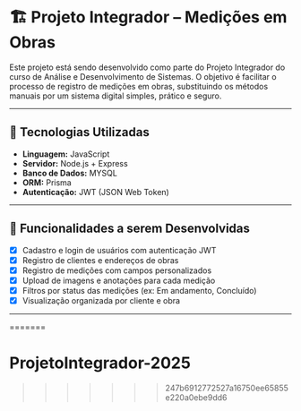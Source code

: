 
# 🏗️ Projeto Integrador – Medições em Obras

Este projeto está sendo desenvolvido como parte do Projeto Integrador do curso de Análise e Desenvolvimento de Sistemas. O objetivo é facilitar o processo de registro de medições em obras, substituindo os métodos manuais por um sistema digital simples, prático e seguro.

---

## 🚀 Tecnologias Utilizadas

- **Linguagem:** JavaScript
- **Servidor:** Node.js + Express
- **Banco de Dados:** MYSQL
- **ORM:** Prisma
- **Autenticação:** JWT (JSON Web Token)

---

## 🎯 Funcionalidades a serem Desenvolvidas

- [x] Cadastro e login de usuários com autenticação JWT
- [x] Registro de clientes e endereços de obras
- [x] Registro de medições com campos personalizados
- [x] Upload de imagens e anotações para cada medição
- [x] Filtros por status das medições (ex: Em andamento, Concluído)
- [x] Visualização organizada por cliente e obra

---
=======
# ProjetoIntegrador-2025
>>>>>>> 247b6912772527a16750ee65855e220a0ebe9dd6
